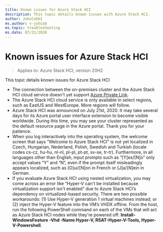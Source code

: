 ```yaml
---
title: Known issues for Azure Stack HCI
description: This topic details known issues with Azure Stack HCI.
author: JohnCobb1
ms.author: v-johcob
ms.topic: troubleshooting
ms.date: 07/21/2020
---
```


# Known issues for Azure Stack HCI

>Applies to: Azure Stack HCI, version 20H2

This topic details known issues for Azure Stack HCI

- The connection between the on-premises cluster and the Azure Stack HCI cloud service doesn't yet support [Azure Private Link](https://azure.microsoft.com/services/private-link).
- The Azure Stack HCI cloud service is only available in select regions, such as EastUS and WestEurope. More regions will follow.
- Azure Stack HCI was announced on July 21st, 2020. It may take several days for its Azure portal user interface extension to become visible worldwide. During this time, you may see your cluster represented as the default resource page in the Azure portal. Thank you for your patience.
- When you log interactively into the operating system, the welcome screen that says “Welcome to Azure Stack HCI” is not yet localized in Czech, Hungarian, Nederland, Polish, Swedish and Turkish (locale codes cs-cz, hu-hu, nl-nl, pl-pl, pt-pt, sv-se, tr-tr). Furthermore, in all languages other than English, input prompts such as “[Y]es/[N]o” only accept values “Y” and “N”, even if the prompt itself misleadingly appears localized, such as [O]ui/[N]on in French or [J]a/[N]ein in German.
- If you evaluate Azure Stack HCI using nested virtualization, you may come across an error like “Hyper-V can't be installed because virtualization support isn't enabled” due to Azure Stack HCI’s dependency on virtualized-based security. There are two possible workarounds: (1) Use Hyper-V generation 1 virtual machines instead; or (2) inject the Hyper-V feature into the VM’s VHDX offline. From the host, run the following PowerShell command on each of the VMs that will act as Azure Stack HCI nodes while they're powered off: **Install-WindowsFeature -Vhd <path> -Name Hyper-V, RSAT-Hyper-V-Tools, Hyper-V-Powershell**.
